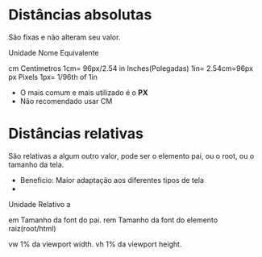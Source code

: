 # Distâncias absolutas <length>

São fixas e não alteram seu valor.

Unidade       Nome               Equivalente

cm         Centimetros        1cm= 96px/2.54
in         Inches(Polegadas)  1in= 2.54cm=96px
px         Pixels             1px= 1/96th of 1in

* O mais comum e mais utilizado é o **PX**
* Não recomendado usar CM


# Distâncias relativas

São relativas a algum outro valor, pode ser o elemento pai, ou o root, ou o tamanho da tela.

* Beneficio: Maior adaptação aos diferentes tipos de tela
* 
Unidade         Relativo a

em              Tamanho da font do pai.
rem             Tamanho da font do elemento raiz(root/html)

vw              1% da viewport width.
vh              1% da viewport height.
